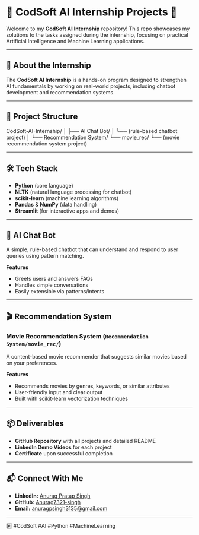 # 🤖 CodSoft AI Internship Projects 🚀

Welcome to my **CodSoft AI Internship** repository! This repo showcases my solutions to the tasks assigned during the internship, focusing on practical Artificial Intelligence and Machine Learning applications.

---

## 📝 About the Internship

The **CodSoft AI Internship** is a hands-on program designed to strengthen AI fundamentals by working on real-world projects, including chatbot development and recommendation systems.

---

## 📁 Project Structure
CodSoft-AI-Internship/
│
├── AI Chat Bot/
│ └── (rule-based chatbot project)
│
└── Recommendation System/
└── movie_rec/
└── (movie recommendation system project)


---

## 🛠️ Tech Stack

- **Python** (core language)
- **NLTK** (natural language processing for chatbot)
- **scikit-learn** (machine learning algorithms)
- **Pandas** & **NumPy** (data handling)
- **Streamlit** (for interactive apps and demos)

---

## 🤖 AI Chat Bot

A simple, rule-based chatbot that can understand and respond to user queries using pattern matching.

**Features**
- Greets users and answers FAQs
- Handles simple conversations
- Easily extensible via patterns/intents


---

## 🎬 Recommendation System

### Movie Recommendation System (`Recommendation System/movie_rec/`)

A content-based movie recommender that suggests similar movies based on your preferences.

**Features**
- Recommends movies by genres, keywords, or similar attributes
- User-friendly input and clear output
- Built with scikit-learn vectorization techniques
---

## 📦 Deliverables

- **GitHub Repository** with all projects and detailed README
- **LinkedIn Demo Videos** for each project
- **Certificate** upon successful completion

---

## 📬 Connect With Me

- **LinkedIn:** [Anurag Pratap Singh](https://www.linkedin.com/in/anurag-pratap-singh)
- **GitHub:** [Anurag7321-singh](https://github.com/Anurag7321-singh)
- **Email:** anuragpsingh3135@gmail.com

---

#️⃣ #CodSoft #AI #Python #MachineLearning
